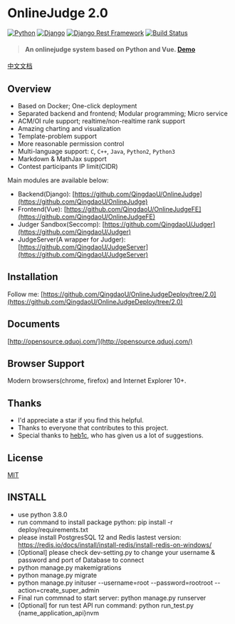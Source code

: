 # OnlineJudge 2.0

[![Python](https://img.shields.io/badge/python-3.8.0-blue.svg?style=flat-square)](https://www.python.org/downloads/release/python-362/)
[![Django](https://img.shields.io/badge/django-3.2.9-blue.svg?style=flat-square)](https://www.djangoproject.com/)
[![Django Rest Framework](https://img.shields.io/badge/django_rest_framework-3.12.0-blue.svg?style=flat-square)](http://www.django-rest-framework.org/)
[![Build Status](https://travis-ci.org/QingdaoU/OnlineJudge.svg?branch=master)](https://travis-ci.org/QingdaoU/OnlineJudge)

> #### An onlinejudge system based on Python and Vue. [Demo](https://qduoj.com)

[中文文档](README-CN.md)

## Overview

+ Based on Docker; One-click deployment
+ Separated backend and frontend; Modular programming; Micro service
+ ACM/OI rule support; realtime/non-realtime rank support
+ Amazing charting and visualization
+ Template-problem support
+ More reasonable permission control
+ Multi-language support: `C`, `C++`, `Java`, `Python2`, `Python3`
+ Markdown & MathJax support
+ Contest participants IP limit(CIDR)

Main modules are available below:

+ Backend(Django): [https://github.com/QingdaoU/OnlineJudge](https://github.com/QingdaoU/OnlineJudge)
+ Frontend(Vue): [https://github.com/QingdaoU/OnlineJudgeFE](https://github.com/QingdaoU/OnlineJudgeFE)
+ Judger Sandbox(Seccomp): [https://github.com/QingdaoU/Judger](https://github.com/QingdaoU/Judger)
+ JudgeServer(A wrapper for Judger): [https://github.com/QingdaoU/JudgeServer](https://github.com/QingdaoU/JudgeServer)

## Installation

Follow me:  [https://github.com/QingdaoU/OnlineJudgeDeploy/tree/2.0](https://github.com/QingdaoU/OnlineJudgeDeploy/tree/2.0)

## Documents

[http://opensource.qduoj.com/](http://opensource.qduoj.com/)

## Browser Support

Modern browsers(chrome, firefox) and Internet Explorer 10+.

## Thanks

+ I'd appreciate a star if you find this helpful.
+ Thanks to everyone that contributes to this project.
+ Special thanks to [heb1c](https://github.com/hebicheng), who has given us a lot of suggestions.

## License

[MIT](http://opensource.org/licenses/MIT)

## INSTALL
+ use python 3.8.0
+ run command to install package python: pip install -r deploy/requirements.txt
+ please install PostgresSQL 12 and Redis lastest version: https://redis.io/docs/install/install-redis/install-redis-on-windows/
+ [Optional] please check dev-setting.py to change your username & password and port of Database to connect
+ python manage.py makemigrations
+ python manage.py migrate
+ python manage.py inituser --username=root --password=rootroot --action=create_super_admin
+ Final run commnad to start server: python manage.py runserver
+ [Optional] for run test API run command: python run_test.py {name_application_api}nvm 